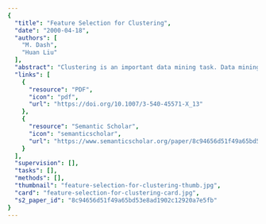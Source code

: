```yaml
---
{
  "title": "Feature Selection for Clustering",
  "date": "2000-04-18",
  "authors": [
    "M. Dash",
    "Huan Liu"
  ],
  "abstract": "Clustering is an important data mining task. Data mining often concerns large and high-dimensional data but unfortunately most of the clustering algorithms in the literature are sensitive to largeness or high-dimensionality or both. Different features affect clusters differently, some are important for clusters while others may hinder the clustering task. An efficient way of handling it is by selecting a subset of important features. It helps in finding clusters efficiently, understanding the data better and reducing data size for efficient storage, collection and processing. The task of finding original important features for unsupervised data is largely untouched. Traditional feature selection algorithms work only for supervised data where class information is available. For unsupervised data, without class information, often principal components (PCs) are used, but PCs still require all features and they may be difficult to understand. Our approach: first features are ranked according to their importance on clustering and then a subset of important features are selected. For large data we use a scalable method using sampling. Empirical evaluation shows the effectiveness and scalability of our approach for benchmark and synthetic data sets.",
  "links": [
    {
      "resource": "PDF",
      "icon": "pdf",
      "url": "https://doi.org/10.1007/3-540-45571-X_13"
    },
    {
      "resource": "Semantic Scholar",
      "icon": "semanticscholar",
      "url": "https://www.semanticscholar.org/paper/8c94656d51f49a65bd53e8ad1902c12920a7e5fb"
    }
  ],
  "supervision": [],
  "tasks": [],
  "methods": [],
  "thumbnail": "feature-selection-for-clustering-thumb.jpg",
  "card": "feature-selection-for-clustering-card.jpg",
  "s2_paper_id": "8c94656d51f49a65bd53e8ad1902c12920a7e5fb"
}
---
```


